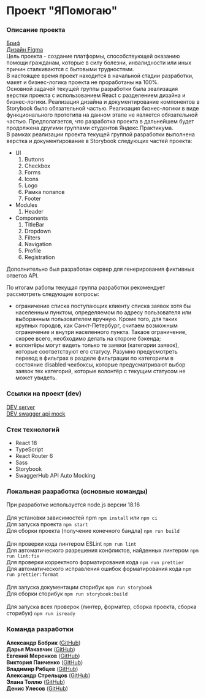 # Проект "ЯПомогаю"

### Описание проекта

[Бриф](https://www.notion.so/3-9-4fb37047c4064717973bd79ab22a79b0)<br>
[Дизайн Figma](<https://www.figma.com/file/xYLbl9kLmcAwYCbAhCFMCy/%D0%AF%D0%9F%D0%BE%D0%BC%D0%BE%D0%B3%D0%B0%D1%8E-(Web)?type=design&node-id=179%3A1699&t=HpHfl6XqdAYSkylY-1>)  
Цель проекта - создание платформы, способствующей оказанию помощи гражданам, которые в силу
болезни, инвалидности или иных причин сталкиваются с бытовыми трудностями.  
В настоящее время проект находится в начальной стадии разработки, макет и бизнес-логика проекта не проработаны на 100%.  
Основной задачей текущей группы разработки была зеализация верстки проекта с использованием React с разделением дизайна и бизнес-логики. Реализация дизайна и документирование компонентов в Storybook было обязательной частью. Реализация бизнес-логики в виде функционального прототипа на данном этапе не является обязательной частью. Предполагается, что разработка проекта в дальнейшем будет продолжена другими группами студентов Яндекс.Практикума.  
В рамках реализации проекта текущей группой разработки выполнена верстка и документирование в Storybook следующих частей проекта:
- UI
  1. Buttons
  2. Checkbox
  3. Forms
  4. Icons
  5. Logo
  6. Рамка попапов
  7. Footer
- Modules
  1. Header
- Components
  1. TitleBar
  2. Dropdown
  3. Filters
  4. Navigation
  5. Profile
  6. Registration

Дополнительно был разработан сервер для генерирования фиктивных ответов API.

По итогам работы текущая группа разработки рекомендует рассмотреть следующие вопросы:
- ограничение списка поступающих клиенту списка заявок хотя бы населенным пунктом, определяемом по адресу пользователя или выборанным пользователем вручную. Кроме того, для таких крупных городов, как Санкт-Петербург, считаем возможным ограничение и внутри населенного пункта. Такаое ограничение, скорее всего, необходимо делать на стороне бэкенда;
- волонтёры могут видеть только те заявки (категории заявок), которые соответствуют его статусу. Разумно предусмотреть перевод в фильтрах в разделе фильтрации по категориям в состояние disabled чекбоксы, которые предусматривают выбор заявок тех категорий, которые волонтёр с текущим статусом не может увидеть.


### Ссылки на проект (dev)

[DEV server](https://alexanderstreltsov.github.io/IHelp)<br>
[DEV swagger api mock](https://app.swaggerhub.com/apis/WEB77_1/IHelp/1.1.0)

### Стек технологий

- React 18
- TypeScript
- React Router 6
- Sass
- Storybook
- SwaggerHub API Auto Mocking

### Локальная разработка (основные команды)

При разработке используется node.js версии 18.16<br><br>
Для установки зависимостей npm `npm install` или `npm ci` <br>
Для запуска проекта `npm start`<br>
Для сборки проекта (получение конечного бандла) `npm run build`<br><br>
Для проверки кода линтером ESLint `npm run lint`<br>
Для автоматического разрешения конфликтов, найденных линтером `npm run lint:fix`<br>
Для проверки корректного форматирования кода `npm run prettier`<br>
Для автоматического исправления ошибок форматирования кода `npm run prettier:format`<br><br>
Для запуска документации сторибук `npm run storybook`<br>
Для сборки сторибук `npm run storybook:build`<br><br>
Для запуска всех проверок (линтер, форматер, сборка проекта, сборка сторибук) `npm run isready`

### Команда разработки

**Александр Бобрик** ([GitHub](https://github.com/BobrikAU))<br>
**Дарья Макавчик** ([GitHub](https://github.com/daryamakavchik))<br>
**Евгений Меренков** ([GitHub](https://github.com/emerenkov))<br>
**Виктория Панченко** ([GitHub](https://github.com/levvic))<br>
**Владимир Рябцев** ([GitHub](https://github.com/vierim))<br>
**Александр Стрельцов** ([GitHub](https://github.com/AlexanderStreltsov))<br>
**Элана Толлю** ([GitHub](https://github.com/elana-tollu))<br>
**Денис Улесов** ([GitHub](https://github.com/denis-ttk-1975))
